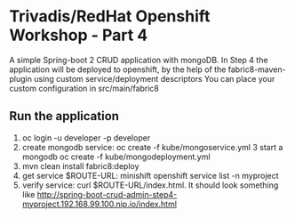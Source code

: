 # Trivadis/RedHat Openshift Workshop - Part 4

A simple Spring-boot 2 CRUD application with mongoDB. In Step 4 the application will be deployed to openshift, by the help of the fabric8-maven-plugin using custom service/deployment descriptors
You can place your custom configuration in src/main/fabric8

## Run the application

1. oc login -u developer -p developer
2. create mongodb service: oc create -f kube/mongoservice.yml 
3 start a mongodb  oc create -f kube/mongodeployment.yml
4. mvn clean install fabric8:deploy 
5. get service $ROUTE-URL: minishift openshift service list -n myproject
6. verify service: curl $ROUTE-URL/index.html. It should look something like http://spring-boot-crud-admin-step4-myproject.192.168.99.100.nip.io/index.html
